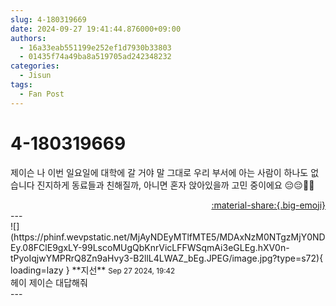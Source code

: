 ```yaml
---
slug: 4-180319669
date: 2024-09-27 19:41:44.876000+09:00
authors:
  - 16a33eab551199e252ef1d7930b33803
  - 01435f74a49ba8a519705ad242348232
categories:
  - Jisun
tags:
  - Fan Post
---
```


# 4-180319669

<div class="post-container" markdown="1">
<div class="content-container md-sidebar__scrollwrap" markdown="1">

제이슨 나 이번 일요일에 대학에 갈 거야 말 그대로 우리 부서에 아는 사람이 하나도 없습니다 진지하게 동료들과 친해질까, 아니면 혼자 앉아있을까 고민 중이에요 😔😔🤌🏻

</div>
</div>

<div style="text-align: right;" markdown="1">
<a href="https://weverse.io/fromis9/fanpost/4-180319669" style="text-align: right;">:material-share:{.big-emoji}</a>
</div>
---

<div class="comments-container md-sidebar__scrollwrap" markdown="1">
<div class="comment" markdown="1">
<div class='id-container' markdown="1">
![](https://phinf.wevpstatic.net/MjAyNDEyMTlfMTE5/MDAxNzM0NTgzMjY0NDEy.08FClE9gxLY-99LscoMUgQbKnrVicLFFWSqmAi3eGLEg.hXV0n-tPyoIqjwYMPRrQ8Zn9aHvy3-B2llL4LWAZ_bEg.JPEG/image.jpg?type=s72){ loading=lazy }
**<span class="artist">지선</span>** <small>Sep 27 2024, 19:42</small><br>
</div>
<div class='comment-body' markdown="1">
헤이 제이슨 대답해줘
</div>
</div>
</div>
---

